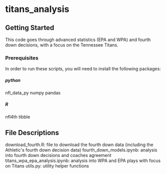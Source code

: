 # titans_analysis

<!-- GETTING STARTED -->
## Getting Started

This code goes through advanced statistics (EPA and WPA) and fourth down decisions, with a focus on the Tennessee Titans.

### Prerequisites

In order to run these scripts, you will need to install the following packages:

##### python
nfl_data_py
numpy
pandas

##### R
nfl4th
tibble


<!-- File Descriptions -->
## File Descriptions

download_fourth.R: file to download the fourth down data (including the Athletic's fourth down decision data)
fourth_down_models.ipynb: analysis into fourth down decisions and coaches agreement
titans_wpa_epa_analysis.ipynb: analysis into WPA and EPA plays with focus on Titans
utils.py: utility helper functions 

